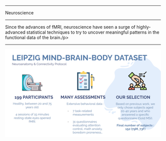 
---

<p class="titletext">Neuroscience</p>

---

<p class="articletext">Since the advances of fMRI, neuroscience have seen a surge of highly-advanced statistical techniques to try to uncover meaningful patterns in the functional data of the brain./p> 

---

<img src="images/neuro1.png?raw=true" alt="neuroscience" class="imgarticle"/>

